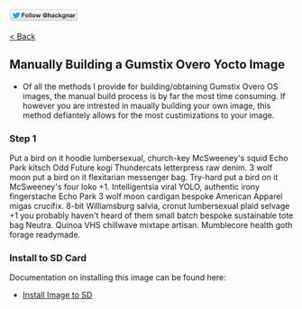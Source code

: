 [![Follow Hackgnar](../static/twitter_hackgnar.png)](https://twitter.com/hackgnar)

[< Back](README.md)

## Manually Building a Gumstix Overo Yocto Image
* Of all the methods I provide for building/obtaining Gumstix Overo OS images, the manual build process is by far the most time consuming.  If however you are intrested in maually building your own image, this method defiantely allows for the most custimizations to your image.

### Step 1
Put a bird on it hoodie lumbersexual, church-key McSweeney's squid Echo Park kitsch Odd Future kogi Thundercats letterpress raw denim. 3 wolf moon put a bird on it flexitarian messenger bag. Try-hard put a bird on it McSweeney's four loko +1. Intelligentsia viral YOLO, authentic irony fingerstache Echo Park 3 wolf moon cardigan bespoke American Apparel migas crucifix. 8-bit Williamsburg salvia, cronut lumbersexual plaid selvage +1 you probably haven't heard of them small batch bespoke sustainable tote bag Neutra. Quinoa VHS chillwave mixtape artisan. Mumblecore health goth forage readymade.

### Install to SD Card
Documentation on installing this image can be found here:

* [Install Image to SD](install_image.md)
